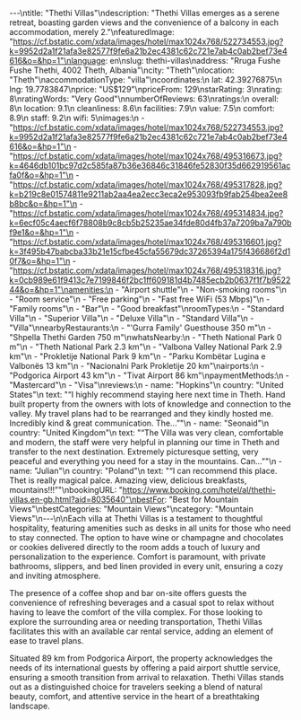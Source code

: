 ---\ntitle: "Thethi Villas"\ndescription: "Thethi Villas emerges as a serene retreat, boasting garden views and the convenience of a balcony in each accommodation, merely 2."\nfeaturedImage: "https://cf.bstatic.com/xdata/images/hotel/max1024x768/522734553.jpg?k=9952d2a1f21afa3e82577f9fe6a21b2ec4381c62c721e7ab4c0ab2bef73e4616&o=&hp=1"\nlanguage: en\nslug: thethi-villas\naddress: "Rruga Fushe Fushe Thethi, 4002 Theth, Albania"\ncity: "Theth"\nlocation: "Theth"\naccommodationType: "villa"\ncoordinates:\n  lat: 42.39276875\n  lng: 19.7783847\nprice: "US$129"\npriceFrom: 129\nstarRating: 3\nrating: 8\nratingWords: "Very Good"\nnumberOfReviews: 63\nratings:\n  overall: 8\n  location: 9.1\n  cleanliness: 8.6\n  facilities: 7.9\n  value: 7.5\n  comfort: 8.9\n  staff: 9.2\n  wifi: 5\nimages:\n  - "https://cf.bstatic.com/xdata/images/hotel/max1024x768/522734553.jpg?k=9952d2a1f21afa3e82577f9fe6a21b2ec4381c62c721e7ab4c0ab2bef73e4616&o=&hp=1"\n  - "https://cf.bstatic.com/xdata/images/hotel/max1024x768/495316673.jpg?k=4646db101bc97d2c585fa87b36e36846c31846fe52830f35d662919561acfa0f&o=&hp=1"\n  - "https://cf.bstatic.com/xdata/images/hotel/max1024x768/495317828.jpg?k=b219c8e01574811e9211ab2aa4ea2ecc3eca2e953093fb9fab254bea2ee8b8bc&o=&hp=1"\n  - "https://cf.bstatic.com/xdata/images/hotel/max1024x768/495314834.jpg?k=6ecf05c4aecf6f78808b9c8cb5b25235ae34fde80d4fb37a7209ba7a790bf9e1&o=&hp=1"\n  - "https://cf.bstatic.com/xdata/images/hotel/max1024x768/495316601.jpg?k=3f495b47babcba33b21e15cfbe45cfa55679dc37265394a175f436686f2d10f7&o=&hp=1"\n  - "https://cf.bstatic.com/xdata/images/hotel/max1024x768/495318316.jpg?k=0cb989e61f9413c7e7199846f2bc1ff609181d4b7485ecb2b0637f1f7b952244&o=&hp=1"\namenities:\n  - "Airport shuttle"\n  - "Non-smoking rooms"\n  - "Room service"\n  - "Free parking"\n  - "Fast free WiFi (53 Mbps)"\n  - "Family rooms"\n  - "Bar"\n  - "Good breakfast"\nroomTypes:\n  - "Standard Villa"\n  - "Superior Villa"\n  - "Deluxe Villa"\n  - "Standard Villa"\n  - "Villa"\nnearbyRestaurants:\n  - "'Gurra Family' Guesthouse 350 m"\n  - "Shpella Thethi Garden 750 m"\nwhatsNearby:\n  - "Theth National Park 0 m"\n  - "Theth National Park 2.3 km"\n  - "Valbona Valley National Park 2.9 km"\n  - "Prokletije National Park 9 km"\n  - "Parku Kombëtar Lugina e Valbonës 13 km"\n  - "Nacionalni Park Prokletije 20 km"\nairports:\n  - "Podgorica Airport 43 km"\n  - "Tivat Airport 86 km"\npaymentMethods:\n  - "Mastercard"\n  - "Visa"\nreviews:\n  - name: "Hopkins"\n    country: "United States"\n    text: "“I highly recommend staying here next time in Theth. Hand built property from the owners with lots of knowledge and connection to the valley. My travel plans had to be rearranged and they kindly hosted me. Incredibly kind & great communication. The...”"\n  - name: "Seonaid"\n    country: "United Kingdom"\n    text: "“The Villa was very clean, comfortable and modern, the staff were very helpful in planning our time in Theth and transfer to the next destination. Extremely picturesque setting, very peaceful and everything you need for a stay in the mountains. Can...”"\n  - name: "Julian"\n    country: "Poland"\n    text: "“I can recommend this place. Thet is really magical palce. Amazing view, delicious breakfasts, mountains!!!”"\nbookingURL: "https://www.booking.com/hotel/al/thethi-villas.en-gb.html?aid=8035640"\nbestFor: "Best for Mountain Views"\nbestCategories: "Mountain Views"\ncategory: "Mountain Views"\n---\n\nEach villa at Thethi Villas is a testament to thoughtful hospitality, featuring amenities such as desks in all units for those who need to stay connected. The option to have wine or champagne and chocolates or cookies delivered directly to the room adds a touch of luxury and personalization to the experience. Comfort is paramount, with private bathrooms, slippers, and bed linen provided in every unit, ensuring a cozy and inviting atmosphere.

The presence of a coffee shop and bar on-site offers guests the convenience of refreshing beverages and a casual spot to relax without having to leave the comfort of the villa complex. For those looking to explore the surrounding area or needing transportation, Thethi Villas facilitates this with an available car rental service, adding an element of ease to travel plans.

Situated 89 km from Podgorica Airport, the property acknowledges the needs of its international guests by offering a paid airport shuttle service, ensuring a smooth transition from arrival to relaxation. Thethi Villas stands out as a distinguished choice for travelers seeking a blend of natural beauty, comfort, and attentive service in the heart of a breathtaking landscape.